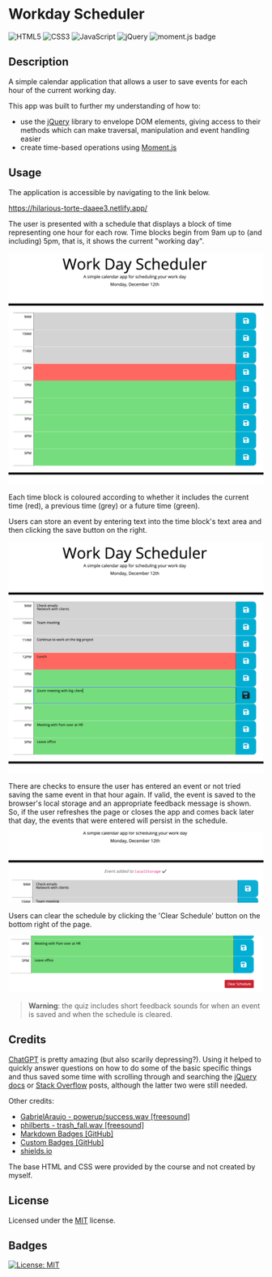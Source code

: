 # Workday Scheduler

<!-- [![made-with-javascript](https://img.shields.io/badge/Made%20with-JavaScript-1f425f.svg)](https://www.javascript.com)

[![JavaScript](https://img.shields.io/badge/--F7DF1E?logo=javascript&logoColor=000)](https://www.javascript.com/) -->

![HTML5](https://img.shields.io/badge/html5-%23E34F26.svg?style=for-the-badge&logo=html5&logoColor=white) ![CSS3](https://img.shields.io/badge/css3-%231572B6.svg?style=for-the-badge&logo=css3&logoColor=white) ![JavaScript](https://img.shields.io/badge/javascript-%23323330.svg?style=for-the-badge&logo=javascript&logoColor=%23F7DF1E) ![jQuery](https://img.shields.io/badge/jquery-%230769AD.svg?style=for-the-badge&logo=jquery&logoColor=white) <img alt='moment.js badge' src='https://shields.io/badge/Moment.js-grey?logo=appveyor&style=for-the-badge'>

## Description

A simple calendar application that allows a user to save events for each hour of the current working day.

This app was built to further my understanding of how to:

- use the [jQuery](https://jquery.com/) library to envelope DOM elements, giving access to their methods which can make traversal, manipulation and event handling easier
- create time-based operations using [Moment.js](https://momentjs.com/)

## Usage

The application is accessible by navigating to the link below.

https://hilarious-torte-daaee3.netlify.app/

The user is presented with a schedule that displays a block of time representing one hour for each row. Time blocks begin from 9am up to (and including) 5pm, that is, it shows the current "working day".

![screenshot of console output](assets/img/ss1.png)

Each time block is coloured according to whether it includes the current time (red), a previous time (grey) or a future time (green).

Users can store an event by entering text into the time block's text area and then clicking the save button on the right.

![screenshot of console output](assets/img/ss2.png)

There are checks to ensure the user has entered an event or not tried saving the same event in that hour again. If valid, the event is saved to the browser's local storage and an appropriate feedback message is shown. So, if the user refreshes the page or closes the app and comes back later that day, the events that were entered will persist in the schedule.

![screenshot of console output](assets/img/ss3.png)

Users can clear the schedule by clicking the 'Clear Schedule' button on the bottom right of the page.

![screenshot of console output](assets/img/ss4.png)

> **Warning**: the quiz includes short feedback sounds for when an event is saved and when the schedule is cleared.

## Credits

[ChatGPT](https://chat.openai.com) is pretty amazing (but also scarily depressing?). Using it helped to quickly answer questions on how to do some of the basic specific things and thus saved some time with scrolling through and searching the [jQuery docs](https://api.jquery.com/) or [Stack Overflow](https://stackoverflow.com) posts, although the latter two were still needed.

Other credits:

- [GabrielAraujo - powerup/success.wav \[freesound\]](https://freesound.org/people/GabrielAraujo/sounds/242501/)
- [philberts - trash_fall.wav \[freesound\]](https://freesound.org/people/philberts/sounds/71512/)
- [Markdown Badges \[GitHub\]](https://github.com/Ileriayo/markdown-badges)
- [Custom Badges \[GitHub\]](https://gist.github.com/afig/be5ab20c50062dba7cb835e30206659a)
- [shields.io](https://shields.io/)

The base HTML and CSS were provided by the course and not created by myself.

## License

Licensed under the [MIT](https://opensource.org/licenses/MIT) license.

## Badges

[![License: MIT](https://img.shields.io/badge/License-MIT-yellow.svg)](https://opensource.org/licenses/MIT)
